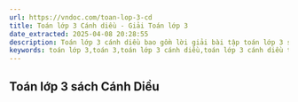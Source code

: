 ```yaml
---
url: https://vndoc.com/toan-lop-3-cd
title: Toán lớp 3 Cánh diều - Giải Toán lớp 3
date_extracted: 2025-04-08 20:28:55
description: Toán lớp 3 cánh diều bao gồm lời giải bài tập toán lớp 3 sgk và sbt, luyện tập, trắc nghiệm toán lớp 3 theo từng bài kèm đáp án, giúp các em học tốt môn toán 3 sách cánh diều
keywords: toán lớp 3,toán 3,toán lớp 3 cánh diều,toán lớp 3 cánh diều tập 2,toán lớp 3 cánh diều tập 1,giải toán lớp 3 Cánh Diều,toán lớp 3 sách Cánh Diều,Giải Toán lớp 3 Cánh Diều,Giải Toán lớp 3 tập 1 Cánh Diều,Giải Toán lớp 3 tập 2 Cánh Diều,Toán 3 Cánh
---
```


## Toán lớp 3 sách Cánh Diều
